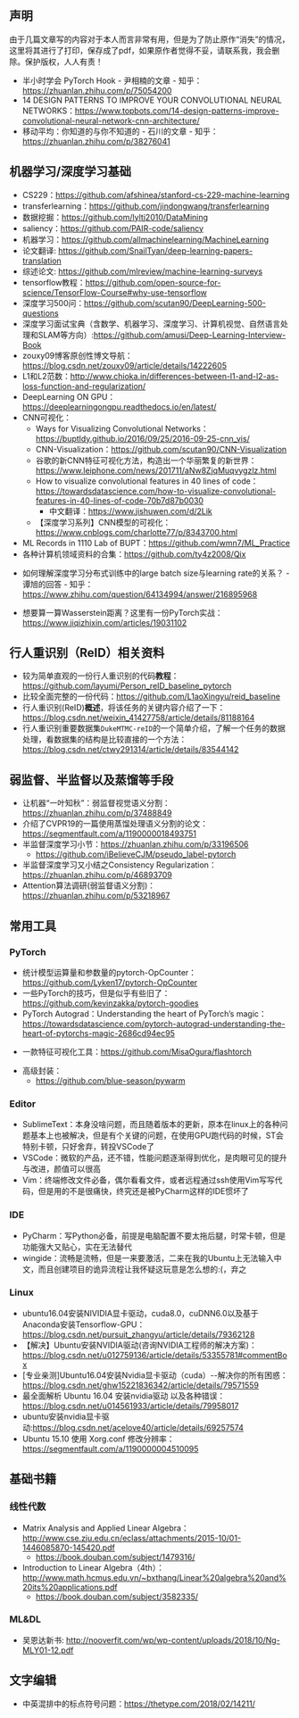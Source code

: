 ## 声明

由于几篇文章写的内容对于本人而言非常有用，但是为了防止原作“消失”的情况，这里将其进行了打印，保存成了pdf，如果原作者觉得不妥，请联系我，我会删除。保护版权，人人有责！

* 半小时学会 PyTorch Hook - 尹相楠的文章 - 知乎：https://zhuanlan.zhihu.com/p/75054200
* 14 DESIGN PATTERNS TO IMPROVE YOUR CONVOLUTIONAL NEURAL NETWORKS：https://www.topbots.com/14-design-patterns-improve-convolutional-neural-network-cnn-architecture/
* 移动平均：你知道的与你不知道的 - 石川的文章 - 知乎：https://zhuanlan.zhihu.com/p/38276041


## 机器学习/深度学习基础

+ CS229：https://github.com/afshinea/stanford-cs-229-machine-learning
+ transferlearning：https://github.com/jindongwang/transferlearning
+ 数据挖掘：https://github.com/lyltj2010/DataMining
+ saliency：https://github.com/PAIR-code/saliency
+ 机器学习：https://github.com/allmachinelearning/MachineLearning
+ 论文翻译: https://github.com/SnailTyan/deep-learning-papers-translation
+ 综述论文: https://github.com/mlreview/machine-learning-surveys
+ tensorflow教程：https://github.com/open-source-for-science/TensorFlow-Course#why-use-tensorflow
+ 深度学习500问：https://github.com/scutan90/DeepLearning-500-questions
+ 深度学习面试宝典（含数学、机器学习、深度学习、计算机视觉、自然语言处理和SLAM等方向）:https://github.com/amusi/Deep-Learning-Interview-Book
+ zouxy09博客原创性博文导航：https://blog.csdn.net/zouxy09/article/details/14222605
+ L1和L2范数：http://www.chioka.in/differences-between-l1-and-l2-as-loss-function-and-regularization/
+ DeepLearning ON GPU：https://deeplearningongpu.readthedocs.io/en/latest/
+ CNN可视化：
    - Ways for Visualizing Convolutional Networks：https://buptldy.github.io/2016/09/25/2016-09-25-cnn_vis/
    - CNN-Visualization：https://github.com/scutan90/CNN-Visualization
    - 谷歌的新CNN特征可视化方法，构造出一个华丽繁复的新世界：https://www.leiphone.com/news/201711/aNw8ZjqMuqvygzlz.html
    - How to visualize convolutional features in 40 lines of code：https://towardsdatascience.com/how-to-visualize-convolutional-features-in-40-lines-of-code-70b7d87b0030
        + 中文翻译：https://www.jishuwen.com/d/2Lik
    - 【深度学习系列】CNN模型的可视化：https://www.cnblogs.com/charlotte77/p/8343700.html
+ ML Records in 1110 Lab of BUPT：https://github.com/wmn7/ML_Practice
+ 各种计算机领域资料的合集：https://github.com/ty4z2008/Qix
* 如何理解深度学习分布式训练中的large batch size与learning rate的关系？ - 谭旭的回答 - 知乎：https://www.zhihu.com/question/64134994/answer/216895968
+ 想要算一算Wasserstein距离？这里有一份PyTorch实战：https://www.jiqizhixin.com/articles/19031102

## 行人重识别（ReID）相关资料

+ 较为简单直观的一份行人重识别的代码**教程**： https://github.com/layumi/Person_reID_baseline_pytorch
+ 比较全面完整的一份代码：https://github.com/L1aoXingyu/reid_baseline
+ 行人重识别(ReID)**概述**，将该任务的关键内容介绍了一下：https://blog.csdn.net/weixin_41427758/article/details/81188164
+ 行人重识别重要数据集`DukeMTMC-reID`的一个简单介绍，了解一个任务的数据处理，看数据集的结构是比较直接的一个方法：https://blog.csdn.net/ctwy291314/article/details/83544142

## 弱监督、半监督以及蒸馏等手段

+ 让机器“一叶知秋”：弱监督视觉语义分割：https://zhuanlan.zhihu.com/p/37488849
+ 介绍了CVPR19的一篇使用蒸馏处理语义分割的论文：https://segmentfault.com/a/1190000018493751
+ 半监督深度学习小节：https://zhuanlan.zhihu.com/p/33196506
   + https://github.com/iBelieveCJM/pseudo_label-pytorch
+ 半监督深度学习又小结之Consistency Regularization：https://zhuanlan.zhihu.com/p/46893709
+ Attention算法调研(弱监督语义分割)：https://zhuanlan.zhihu.com/p/53218967

## 常用工具

### PyTorch

+ 统计模型运算量和参数量的pytorch-OpCounter：https://github.com/Lyken17/pytorch-OpCounter
+ 一些PyTorch的技巧，但是似乎有些旧了：https://github.com/kevinzakka/pytorch-goodies
+ PyTorch Autograd：Understanding the heart of PyTorch’s magic：https://towardsdatascience.com/pytorch-autograd-understanding-the-heart-of-pytorchs-magic-2686cd94ec95
- 一款特征可视化工具：https://github.com/MisaOgura/flashtorch
+ 高级封装：
    - https://github.com/blue-season/pywarm

### Editor

+ SublimeText：本身没啥问题，而且随着版本的更新，原本在linux上的各种问题基本上也被解决，但是有个关键的问题，在使用GPU跑代码的时候，ST会特别卡顿，只好舍弃，转投VSCode了
+ VSCode：微软的产品，还不错，性能问题逐渐得到优化，是肉眼可见的提升与改进，颜值可以很高
+ Vim：终端修改文件必备，偶尔看看文件，或者远程通过ssh使用Vim写写代码，但是用的不是很痛快，终究还是被PyCharm这样的IDE惯坏了
   
### IDE

+ PyCharm：写Python必备，前提是电脑配置不要太拖后腿，时常卡顿，但是功能强大又贴心，实在无法替代
+ wingide：流畅是流畅，但是一来要激活，二来在我的Ubuntu上无法输入中文，而且创建项目的诡异流程让我怀疑这玩意是怎么想的:(，弃之

### Linux

+ ubuntu16.04安装NIVIDIA显卡驱动，cuda8.0，cuDNN6.0以及基于Anaconda安装Tensorflow-GPU：https://blog.csdn.net/pursuit_zhangyu/article/details/79362128
+ 【解决】Ubuntu安装NVIDIA驱动(咨询NVIDIA工程师的解决方案)：https://blog.csdn.net/u012759136/article/details/53355781#commentBox
+ [专业亲测]Ubuntu16.04安装Nvidia显卡驱动（cuda）--解决你的所有困惑：https://blog.csdn.net/ghw15221836342/article/details/79571559
+ 最全面解析 Ubuntu 16.04 安装nvidia驱动 以及各种错误：https://blog.csdn.net/u014561933/article/details/79958017
+ ubuntu安装nvidia显卡驱动:https://blog.csdn.net/acelove40/article/details/69257574
+ Ubuntu 15.10 使用 Xorg.conf 修改分辨率：https://segmentfault.com/a/1190000004510095

## 基础书籍

### 线性代数

+ Matrix Analysis and Applied Linear Algebra：http://www.cse.zju.edu.cn/eclass/attachments/2015-10/01-1446085870-145420.pdf
   + https://book.douban.com/subject/1479316/
+ Introduction to Linear Algebra（4th）：http://www.math.hcmus.edu.vn/~bxthang/Linear%20algebra%20and%20its%20applications.pdf
   + https://book.douban.com/subject/3582335/

### ML&DL

+ 吴恩达新书: http://nooverfit.com/wp/wp-content/uploads/2018/10/Ng-MLY01-12.pdf

## 文字编辑

* 中英混排中的标点符号问题：https://thetype.com/2018/02/14211/
